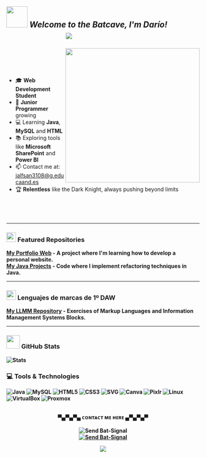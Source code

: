 ## <img src="https://media4.giphy.com/media/v1.Y2lkPTc5MGI3NjExZWxpOXN6MXd5ZG0zdW0xNmIyaDB0bnhyMGU0MHc0YnRmOTltaXc4ayZlcD12MV9pbnRlcm5hbF9naWZfYnlfaWQmY3Q9cw/3ohzdHeNxQLQFwugX6/giphy.gif" width ="55"> **_Welcome to the Batcave, I'm Darío!_**   ㅤㅤㅤㅤㅤㅤㅤㅤㅤㅤㅤㅤ![](https://komarev.com/ghpvc/?username=jalfsan3108&color=yellow)



<picture> <img align="right" src="https://media4.giphy.com/media/v1.Y2lkPTc5MGI3NjExN2t5bXhkZGFjc2s1c3VkNWw5aGQ3dDJ0ZmM3cnZuZzZ5MXR4Mmt1ZCZlcD12MV9pbnRlcm5hbF9naWZfYnlfaWQmY3Q9Zw/dxOuBD9eW1M8DFk3cP/giphy.gif" width = 350px></picture>
 <p align="right">
</p>
ㅤㅤㅤㅤㅤㅤㅤㅤㅤㅤㅤㅤㅤㅤㅤㅤㅤㅤㅤㅤㅤㅤㅤㅤㅤㅤㅤㅤㅤㅤㅤ


- 🎓 **Web Development Student**
- 🌱 **Junior Programmer** growing
- 💻 Learning **Java**, **MySQL** and **HTML**  
- 📚 Exploring tools like  **Microsoft SharePoint** and **Power BI**
- 📫 Contact me at: [jalfsan3108@g.educaand.es](mailto:jalfsan3108@g.educaand.es)
- 🏆 **Relentless** like the Dark Knight, always pushing beyond limits
ㅤㅤㅤㅤㅤㅤㅤㅤㅤㅤㅤㅤㅤㅤㅤㅤㅤㅤㅤㅤㅤㅤㅤㅤㅤㅤㅤㅤㅤㅤㅤㅤㅤㅤㅤㅤㅤㅤㅤㅤㅤㅤㅤㅤㅤㅤㅤㅤㅤㅤㅤㅤㅤㅤㅤㅤㅤㅤㅤㅤㅤㅤㅤㅤㅤㅤㅤㅤㅤㅤㅤㅤㅤㅤㅤㅤㅤㅤㅤㅤㅤㅤㅤㅤㅤㅤㅤㅤㅤㅤ
---


### <img src="https://media2.giphy.com/media/QssGEmpkyEOhBCb7e1/giphy.gif?cid=ecf05e47a0n3gi1bfqntqmob8g9aid1oyj2wr3ds3mg700bl&rid=giphy.gif" width ="25"><b> Featured Repositories

[**My Portfolio Web**](https://github.com/jalfsan3108/sql-project) - A project where I'm learning how to develop a personal website.  
[**My Java Projects**](https://github.com/jalfsan3108/java-refactor-project) - Code where I implement refactoring techniques in Java.  


---


### <img src="https://github.com/jalfsan3108/jalfsan3108/blob/main/verified.gif?raw=true" width ="25"><b> Lenguajes de marcas de 1º DAW

[**My LLMM Repository**](https://github.com/jalfsan3108/Lenguajes-de-marcas) - Exercises of Markup Languages ​​and Information Management Systems Blocks.

---


### <img src="https://media.giphy.com/media/iY8CRBdQXODJSCERIr/giphy.gif" width="35"><b> GitHub Stats
![Stats](https://github-readme-stats.vercel.app/api?username=jalfsan3108&show_icons=true&hide_title=true&count_private=true&hide=prs&theme=radical)

### 💻 Tools & Technologies
<p align="left">
  
  ![Java](https://img.shields.io/badge/Java-%23E34F26.svg?style=flat&logo=java&logoColor=white) 
  ![MySQL](https://img.shields.io/badge/MySQL-%2300f.svg?style=flat&logo=mysql&logoColor=white) 
  ![HTML5](https://img.shields.io/badge/HTML5-%23E34F26.svg?style=flat&logo=html5&logoColor=white) 
  ![CSS3](https://img.shields.io/badge/CSS3-%231572B6.svg?style=flat&logo=css3&logoColor=white) 
  ![SVG](https://img.shields.io/badge/SVG-%23000000.svg?style=flat&logo=svg&logoColor=white) 
  ![Canva](https://img.shields.io/badge/Canva-%2300C4B1.svg?style=flat&logo=canva&logoColor=white) 
  ![Pixlr](https://img.shields.io/badge/Pixlr-%23000000.svg?style=flat&logo=pixlr&logoColor=white) 
  ![Linux](https://img.shields.io/badge/Linux-%2300f.svg?style=flat&logo=linux&logoColor=white) 
  ![VirtualBox](https://img.shields.io/badge/VirtualBox-%2332a4d7.svg?style=flat&logo=virtualbox&logoColor=white) 
  ![Proxmox](https://img.shields.io/badge/Proxmox-%230e2b5a.svg?style=flat&logo=proxmox&logoColor=white)
</p>


<p align="center"> 
 


<p align="center">
<br>▀▄▀▄▀▄     ᴄᴏɴᴛᴀᴄᴛ ᴍᴇ ʜᴇʀᴇ     ▄▀▄▀▄▀</br> 
<br><img src="https://github.com/jalfsan3108/jalfsan3108/blob/main/flecha.gif" alt="Send Bat-Signal"></br>
  <a href="mailto:darioalfarosantos@gmail.com">
    <img src="https://img.shields.io/badge/%F0%9F%9A%A8%20Send%20Bat--Signal-00BFFF?style=for-the-badge&logo=batman&logoColor=FFD700" alt="Send Bat-Signal">
  </a>
</p>


<p align="center">
  
  <img src="https://github.com/jalfsan3108/jalfsan3108/blob/main/pngegg%20(1).png"/>
</p>


